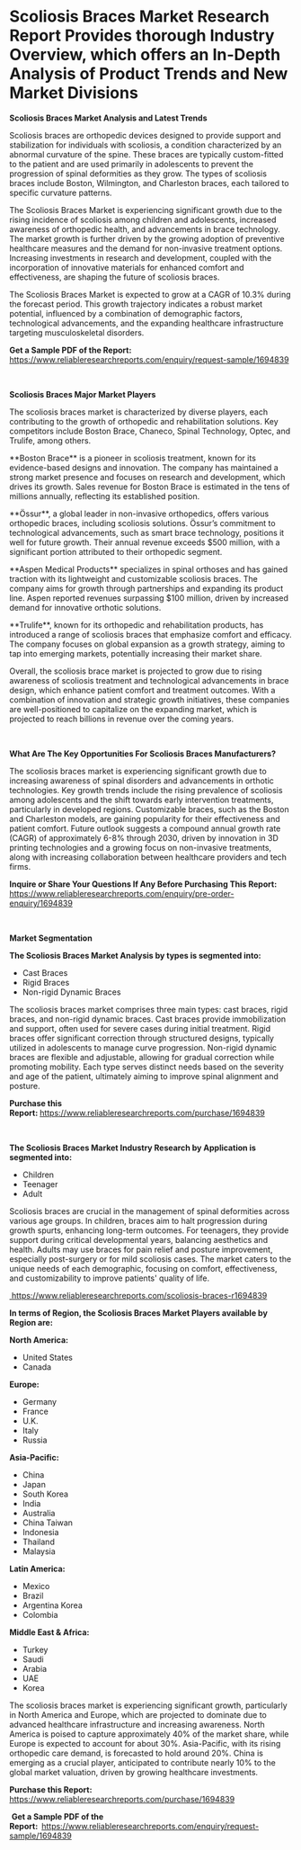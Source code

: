 <p><h1>Scoliosis Braces Market Research Report Provides thorough Industry Overview, which offers an In-Depth Analysis of Product Trends and New Market Divisions</h1></p><p><strong>Scoliosis Braces Market Analysis and Latest Trends</strong></p>
<p><p>Scoliosis braces are orthopedic devices designed to provide support and stabilization for individuals with scoliosis, a condition characterized by an abnormal curvature of the spine. These braces are typically custom-fitted to the patient and are used primarily in adolescents to prevent the progression of spinal deformities as they grow. The types of scoliosis braces include Boston, Wilmington, and Charleston braces, each tailored to specific curvature patterns.</p><p>The Scoliosis Braces Market is experiencing significant growth due to the rising incidence of scoliosis among children and adolescents, increased awareness of orthopedic health, and advancements in brace technology. The market growth is further driven by the growing adoption of preventive healthcare measures and the demand for non-invasive treatment options. Increasing investments in research and development, coupled with the incorporation of innovative materials for enhanced comfort and effectiveness, are shaping the future of scoliosis braces.</p><p>The Scoliosis Braces Market is expected to grow at a CAGR of 10.3% during the forecast period. This growth trajectory indicates a robust market potential, influenced by a combination of demographic factors, technological advancements, and the expanding healthcare infrastructure targeting musculoskeletal disorders.</p></p>
<p><strong>Get a Sample PDF of the Report:&nbsp;</strong> <a href="https://www.reliableresearchreports.com/enquiry/request-sample/1694839?utm_campaign=3673&utm_medium=2&utm_source=Github&utm_content=ia&utm_term=16042025&utm_id=scoliosis-braces">https://www.reliableresearchreports.com/enquiry/request-sample/1694839</a></p>
<p>&nbsp;</p>
<p><strong>Scoliosis Braces Major Market Players</strong></p>
<p><p>The scoliosis braces market is characterized by diverse players, each contributing to the growth of orthopedic and rehabilitation solutions. Key competitors include Boston Brace, Chaneco, Spinal Technology, Optec, and Trulife, among others.</p><p>**Boston Brace** is a pioneer in scoliosis treatment, known for its evidence-based designs and innovation. The company has maintained a strong market presence and focuses on research and development, which drives its growth. Sales revenue for Boston Brace is estimated in the tens of millions annually, reflecting its established position.</p><p>**Össur**, a global leader in non-invasive orthopedics, offers various orthopedic braces, including scoliosis solutions. Össur’s commitment to technological advancements, such as smart brace technology, positions it well for future growth. Their annual revenue exceeds $500 million, with a significant portion attributed to their orthopedic segment.</p><p>**Aspen Medical Products** specializes in spinal orthoses and has gained traction with its lightweight and customizable scoliosis braces. The company aims for growth through partnerships and expanding its product line. Aspen reported revenues surpassing $100 million, driven by increased demand for innovative orthotic solutions.</p><p>**Trulife**, known for its orthopedic and rehabilitation products, has introduced a range of scoliosis braces that emphasize comfort and efficacy. The company focuses on global expansion as a growth strategy, aiming to tap into emerging markets, potentially increasing their market share.</p><p>Overall, the scoliosis brace market is projected to grow due to rising awareness of scoliosis treatment and technological advancements in brace design, which enhance patient comfort and treatment outcomes. With a combination of innovation and strategic growth initiatives, these companies are well-positioned to capitalize on the expanding market, which is projected to reach billions in revenue over the coming years.</p></p>
<p>&nbsp;</p>
<p><strong>What Are The Key Opportunities For Scoliosis Braces Manufacturers?</strong></p>
<p><p>The scoliosis braces market is experiencing significant growth due to increasing awareness of spinal disorders and advancements in orthotic technologies. Key growth trends include the rising prevalence of scoliosis among adolescents and the shift towards early intervention treatments, particularly in developed regions. Customizable braces, such as the Boston and Charleston models, are gaining popularity for their effectiveness and patient comfort. Future outlook suggests a compound annual growth rate (CAGR) of approximately 6-8% through 2030, driven by innovation in 3D printing technologies and a growing focus on non-invasive treatments, along with increasing collaboration between healthcare providers and tech firms.</p></p>
<p><strong>Inquire or Share Your Questions If Any Before Purchasing This Report:</strong> <a href="https://www.reliableresearchreports.com/enquiry/pre-order-enquiry/1694839?utm_campaign=3673&utm_medium=2&utm_source=Github&utm_content=ia&utm_term=16042025&utm_id=scoliosis-braces">https://www.reliableresearchreports.com/enquiry/pre-order-enquiry/1694839</a></p>
<p>&nbsp;</p>
<p><strong>Market Segmentation</strong></p>
<p><strong>The Scoliosis Braces Market Analysis by types is segmented into:</strong></p>
<p><ul><li>Cast Braces</li><li>Rigid Braces</li><li>Non-rigid Dynamic Braces</li></ul></p>
<p><p>The scoliosis braces market comprises three main types: cast braces, rigid braces, and non-rigid dynamic braces. Cast braces provide immobilization and support, often used for severe cases during initial treatment. Rigid braces offer significant correction through structured designs, typically utilized in adolescents to manage curve progression. Non-rigid dynamic braces are flexible and adjustable, allowing for gradual correction while promoting mobility. Each type serves distinct needs based on the severity and age of the patient, ultimately aiming to improve spinal alignment and posture.</p></p>
<p><strong>Purchase this Report:&nbsp;</strong><a href="https://www.reliableresearchreports.com/purchase/1694839?utm_campaign=3673&utm_medium=2&utm_source=Github&utm_content=ia&utm_term=16042025&utm_id=scoliosis-braces">https://www.reliableresearchreports.com/purchase/1694839</a></p>
<p>&nbsp;</p>
<p><strong>The Scoliosis Braces Market Industry Research by Application is segmented into:</strong></p>
<p><ul><li>Children</li><li>Teenager</li><li>Adult</li></ul></p>
<p><p>Scoliosis braces are crucial in the management of spinal deformities across various age groups. In children, braces aim to halt progression during growth spurts, enhancing long-term outcomes. For teenagers, they provide support during critical developmental years, balancing aesthetics and health. Adults may use braces for pain relief and posture improvement, especially post-surgery or for mild scoliosis cases. The market caters to the unique needs of each demographic, focusing on comfort, effectiveness, and customizability to improve patients' quality of life.</p></p>
<p><a href="https://www.reliableresearchreports.com/scoliosis-braces-r1694839?utm_campaign=3673&utm_medium=2&utm_source=Github&utm_content=ia&utm_term=16042025&utm_id=scoliosis-braces">&nbsp;https://www.reliableresearchreports.com/scoliosis-braces-r1694839</a></p>
<p><strong>In terms of Region, the Scoliosis Braces Market Players available by Region are:</strong></p>
<p>
    <p> <strong> North America: </strong>
        <ul>
            <li>United States</li>
            <li>Canada</li>
        </ul>
        </p> 
    <p> <strong> Europe: </strong>
        <ul>
            <li>Germany</li>
            <li>France</li>
            <li>U.K.</li>
            <li>Italy</li>
            <li>Russia</li>
        </ul>
        </p> 
    <p> <strong> Asia-Pacific: </strong>
        <ul>
            <li>China</li>
            <li>Japan</li>
            <li>South Korea</li>
            <li>India</li>
            <li>Australia</li>
            <li>China Taiwan</li>
            <li>Indonesia</li>
            <li>Thailand</li>
            <li>Malaysia</li>
        </ul>
        </p> 
    <p> <strong> Latin America: </strong>
        <ul>
            <li>Mexico</li>
            <li>Brazil</li>
            <li>Argentina Korea</li>
            <li>Colombia</li>
        </ul>
        </p> 
    <p> <strong> Middle East & Africa: </strong>
        <ul>
            <li>Turkey</li>
            <li>Saudi</li>
            <li>Arabia</li>
            <li>UAE</li>
            <li>Korea</li>
        </ul>
    </p>
    </p>
<p><p>The scoliosis braces market is experiencing significant growth, particularly in North America and Europe, which are projected to dominate due to advanced healthcare infrastructure and increasing awareness. North America is poised to capture approximately 40% of the market share, while Europe is expected to account for about 30%. Asia-Pacific, with its rising orthopedic care demand, is forecasted to hold around 20%. China is emerging as a crucial player, anticipated to contribute nearly 10% to the global market valuation, driven by growing healthcare investments.</p></p>
<p><strong>Purchase this Report: </strong><a href="https://www.reliableresearchreports.com/purchase/1694839?utm_campaign=3673&utm_medium=2&utm_source=Github&utm_content=ia&utm_term=16042025&utm_id=scoliosis-braces">https://www.reliableresearchreports.com/purchase/1694839</a></p>
<p>&nbsp;<strong>Get a Sample PDF of the Report:&nbsp;&nbsp;</strong><a href="https://www.reliableresearchreports.com/enquiry/request-sample/1694839?utm_campaign=3673&utm_medium=2&utm_source=Github&utm_content=ia&utm_term=16042025&utm_id=scoliosis-braces">https://www.reliableresearchreports.com/enquiry/request-sample/1694839</a></p>
<p><strong></strong></p>
<p><p></p><p></p><p></p></p>